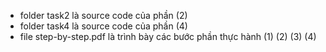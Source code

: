- folder task2 là source code của phần (2)
- folder task4 là source code của phần (4)
- file step-by-step.pdf là trình bày các bước phần thực hành (1) (2) (3) (4)

